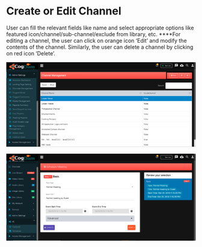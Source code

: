 # Create or Edit  Channel

 User can fill the relevant fields like name and select appropriate options like featured icon/channel/sub-channel/exclude from library, etc. ****For editing a channel, the user can click on orange icon ‘Edit’ and modify the contents of the channel. Similarly, the user can delete a channel by clicking on red icon ‘Delete’.

![](../../../.gitbook/assets/edit_or_delete_ch.png)

![](../../../.gitbook/assets/image%20%2826%29.png)




